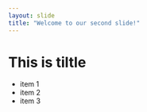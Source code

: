 ```yaml
---
layout: slide
title: "Welcome to our second slide!"
---
```

This is tiltle
===============

* item 1
* item 2
* item 3

